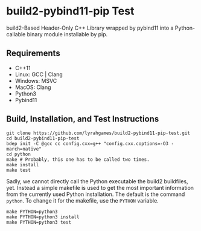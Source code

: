 # build2-pybind11-pip Test

build2-Based Header-Only C++ Library wrapped by pybind11 into a Python-callable binary module installable by pip.

## Requirements
- C++11
- Linux: GCC | Clang
- Windows: MSVC
- MacOS: Clang
- Python3
- Pybind11

## Build, Installation, and Test Instructions

    git clone https://github.com/lyrahgames/build2-pybind11-pip-test.git
    cd build2-pybind11-pip-test
    bdep init -C @gcc cc config.cxx=g++ "config.cxx.coptions=-O3 -march=native"
    cd python
    make # Probably, this one has to be called two times.
    make install
    make test

Sadly, we cannot directly call the Python executable the build2 buildfiles, yet.
Instead a simple makefile is used to get the most important information from the currently used Python installation.
The default is the command `python`.
To change it for the makefile, use the `PYTHON` variable.

    make PYTHON=python3
    make PYTHON=python3 install
    make PYTHON=python3 test

